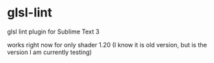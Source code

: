 glsl-lint
=========

glsl lint plugin for Sublime Text 3

works right now for only shader 1.20 (I know it is old version, but is the version I am currently testing)
